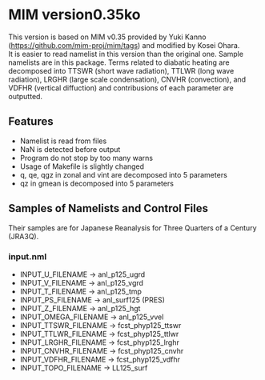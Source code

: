 # MIM version0.35ko

This version is based on MIM v0.35 provided by Yuki Kanno (https://github.com/mim-proj/mim/tags) and modified by Kosei Ohara.  
It is easier to read namelist in this version than the original one.
Sample namelists are in this package.
Terms related to diabatic heating are decomposed into TTSWR (short wave radiation), TTLWR (long wave radiation), LRGHR (large scale condensation), CNVHR (convection), and VDFHR (vertical diffuction) and contribusions of each parameter are outputted.

## Features
- Namelist is read from files
- NaN is detected before output
- Program do not stop by too many warns
- Usage of Makefile is slightly changed
- q, qe, qgz in zonal and vint are decomposed into 5 parameters
- qz in gmean is decomposed into 5 parameters

## Samples of Namelists and Control Files
Their samples are for Japanese Reanalysis for Three Quarters of a Century (JRA3Q).

### input.nml
- INPUT\_U\_FILENAME
 &rarr; anl\_p125\_ugrd
- INPUT\_V\_FILENAME
 &rarr; anl\_p125\_vgrd
- INPUT\_T\_FILENAME
 &rarr; anl\_p125\_tmp
- INPUT\_PS\_FILENAME
 &rarr; anl\_surf125 (PRES)
- INPUT\_Z\_FILENAME
 &rarr; anl\_p125\_hgt
- INPUT\_OMEGA\_FILENAME
 &rarr; anl\_p125\_vvel
- INPUT\_TTSWR\_FILENAME
 &rarr; fcst\_phyp125\_ttswr
- INPUT\_TTLWR\_FILENAME
 &rarr; fcst\_phyp125\_ttlwr
- INPUT\_LRGHR\_FILENAME
 &rarr; fcst\_phyp125\_lrghr
- INPUT\_CNVHR\_FILENAME
 &rarr; fcst\_phyp125\_cnvhr
- INPUT\_VDFHR\_FILENAME
 &rarr; fcst\_phyp125\_vdfhr
- INPUT\_TOPO\_FILENAME
 &rarr; LL125\_surf
